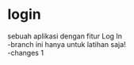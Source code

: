 # login
sebuah aplikasi dengan fitur Log In<br>
-branch ini hanya untuk latihan saja!<br>
-changes 1
